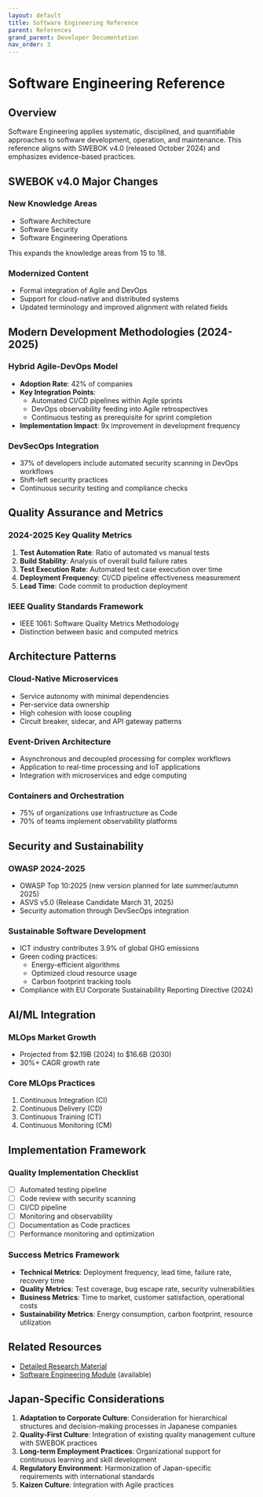 ```yaml
---
layout: default
title: Software Engineering Reference
parent: References
grand_parent: Developer Documentation
nav_order: 3
---
```


# Software Engineering Reference

## Overview

Software Engineering applies systematic, disciplined, and quantifiable approaches to software development, operation, and maintenance. This reference aligns with SWEBOK v4.0 (released October 2024) and emphasizes evidence-based practices.

## SWEBOK v4.0 Major Changes

### New Knowledge Areas
- Software Architecture
- Software Security
- Software Engineering Operations

This expands the knowledge areas from 15 to 18.

### Modernized Content
- Formal integration of Agile and DevOps
- Support for cloud-native and distributed systems
- Updated terminology and improved alignment with related fields

## Modern Development Methodologies (2024-2025)

### Hybrid Agile-DevOps Model
- **Adoption Rate**: 42% of companies
- **Key Integration Points**:
  - Automated CI/CD pipelines within Agile sprints
  - DevOps observability feeding into Agile retrospectives
  - Continuous testing as prerequisite for sprint completion
- **Implementation Impact**: 9x improvement in development frequency

### DevSecOps Integration
- 37% of developers include automated security scanning in DevOps workflows
- Shift-left security practices
- Continuous security testing and compliance checks

## Quality Assurance and Metrics

### 2024-2025 Key Quality Metrics
1. **Test Automation Rate**: Ratio of automated vs manual tests
2. **Build Stability**: Analysis of overall build failure rates
3. **Test Execution Rate**: Automated test case execution over time
4. **Deployment Frequency**: CI/CD pipeline effectiveness measurement
5. **Lead Time**: Code commit to production deployment

### IEEE Quality Standards Framework
- IEEE 1061: Software Quality Metrics Methodology
- Distinction between basic and computed metrics

## Architecture Patterns

### Cloud-Native Microservices
- Service autonomy with minimal dependencies
- Per-service data ownership
- High cohesion with loose coupling
- Circuit breaker, sidecar, and API gateway patterns

### Event-Driven Architecture
- Asynchronous and decoupled processing for complex workflows
- Application to real-time processing and IoT applications
- Integration with microservices and edge computing

### Containers and Orchestration
- 75% of organizations use Infrastructure as Code
- 70% of teams implement observability platforms

## Security and Sustainability

### OWASP 2024-2025
- OWASP Top 10:2025 (new version planned for late summer/autumn 2025)
- ASVS v5.0 (Release Candidate March 31, 2025)
- Security automation through DevSecOps integration

### Sustainable Software Development
- ICT industry contributes 3.9% of global GHG emissions
- Green coding practices:
  - Energy-efficient algorithms
  - Optimized cloud resource usage
  - Carbon footprint tracking tools
- Compliance with EU Corporate Sustainability Reporting Directive (2024)

## AI/ML Integration

### MLOps Market Growth
- Projected from $2.19B (2024) to $16.6B (2030)
- 30%+ CAGR growth rate

### Core MLOps Practices
1. Continuous Integration (CI)
2. Continuous Delivery (CD)
3. Continuous Training (CT)
4. Continuous Monitoring (CM)

## Implementation Framework

### Quality Implementation Checklist
- [ ] Automated testing pipeline
- [ ] Code review with security scanning
- [ ] CI/CD pipeline
- [ ] Monitoring and observability
- [ ] Documentation as Code practices
- [ ] Performance monitoring and optimization

### Success Metrics Framework
- **Technical Metrics**: Deployment frequency, lead time, failure rate, recovery time
- **Quality Metrics**: Test coverage, bug escape rate, security vulnerabilities
- **Business Metrics**: Time to market, customer satisfaction, operational costs
- **Sustainability Metrics**: Energy consumption, carbon footprint, resource utilization

## Related Resources

- [Detailed Research Material](/home/dobachi/Sources/AI_Instruction_Kits/docs/references/expertise/software_engineering_best_practices_2024.md)
- [Software Engineering Module](/home/dobachi/Sources/AI_Instruction_Kits/modular/en/modules/expertise/software_engineering.md) (available)

## Japan-Specific Considerations

1. **Adaptation to Corporate Culture**: Consideration for hierarchical structures and decision-making processes in Japanese companies
2. **Quality-First Culture**: Integration of existing quality management culture with SWEBOK practices
3. **Long-term Employment Practices**: Organizational support for continuous learning and skill development
4. **Regulatory Environment**: Harmonization of Japan-specific requirements with international standards
5. **Kaizen Culture**: Integration with Agile practices